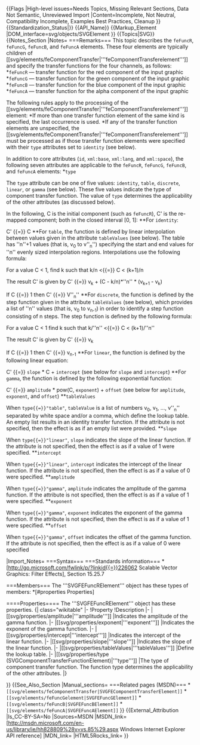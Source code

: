 {{Flags
|High-level issues=Needs Topics, Missing Relevant Sections, Data Not Semantic, Unreviewed Import
|Content=Incomplete, Not Neutral, Compatibility Incomplete, Examples Best Practices, Cleanup
}}
{{Standardization_Status|}}
{{API_Name}}
{{Markup_Element
|DOM_interface=svg/objects/SVGElement
}}
{{Topics|SVG}}
{{Notes_Section
|Notes=
===Remarks===
This topic describes the <code>feFuncR</code>, <code>feFuncG</code>, <code>feFuncB</code>, and <code>feFuncA</code> elements. These four elements are typically children of [[svg/elements/feComponentTransfer|'''feComponentTransferelement''']] and specify the transfer functions for the four channels, as follows:
*<code>feFuncR</code> — transfer function for the red component of the input graphic
*<code>feFuncG</code> — transfer function for the green component of the input graphic
*<code>feFuncB</code> — transfer function for the blue component of the input graphic
*<code>feFuncA</code> — transfer function for the alpha component of the input graphic

The following rules apply to the processing of the [[svg/elements/feComponentTransfer|'''feComponentTransferelement''']] element:
*If more than one transfer function element of the same kind is specified, the last occurrence is used.
*If any of the transfer function elements are unspecified, the [[svg/elements/feComponentTransfer|'''feComponentTransferelement''']] must be processed as if those transfer function elements were specified with their <code>type</code> attributes set to <code>identity</code> (see below).

In addition to core attributes (<code>id</code>, <code>xml:base</code>, <code>xml:lang</code>, and <code>xml:space</code>), the following seven attributes are applicable to the <code>feFuncR</code>, <code>feFuncG</code>, <code>feFuncB</code>, and <code>feFuncA</code> elements:
*<code>type</code>

The <code>type</code> attribute can be one of five values: <code>identity</code>, <code>table</code>, <code>discrete</code>, <code>linear</code>, or <code>gamma</code> (see below). These five values indicate the type of component transfer function. The value of <code>type</code> determines the applicability of the other attributes (as discussed below).

In the following, C is the initial component (such as <code>feFuncR</code>), C' is the re-mapped component; both in the closed interval [0, 1]:
**For <code>identity</code>:

C' {{=}} C
**For <code>table</code>, the function is defined by linear interpolation between values given in the attribute <code>tableValues</code> (see below). The table has ''n''+1 values (that is, v<sub>0</sub> to v''<sub>n</sub>'') specifying the start and end values for ''n'' evenly sized interpolation regions. Interpolations use the following formula:

For a value C &lt; 1, find k such that k/n &lt;{{=}} C &lt; (k+1)/n

The result C' is given by C' {{=}} v<sub>k</sub> + (C - k/n)*''n'' * (v<sub>k+1</sub> - v<sub>k</sub>)

If C {{=}} 1 then C' {{=}} V''<sub>n</sub>''
**For <code>discrete</code>, the function is defined by the step function given in the attribute <code>tableValues</code> (see below), which provides a list of ''n'' values (that is, v<sub>0</sub> to v<sub>n-1</sub>) in order to identify a step function consisting of n steps. The step function is defined by the following formula:

For a value C &lt; 1 find k such that k/''n'' &lt;{{=}} C &lt; (k+1)/''n''

The result C' is given by C' {{=}} v<sub>k</sub>

If C {{=}} 1 then C' {{=}} v<sub>n-1</sub>
**For <code>linear</code>, the function is defined by the following linear equation:

C' {{=}} <code>slope</code> * C + <code>intercept</code> (see below for <code>slope</code> and <code>intercept</code>)
**For <code>gamma</code>, the function is defined by the following exponential function:

C' {{=}} <code>amplitude</code> * pow(C, <code>exponent</code>) + <code>offset</code> (see below for <code>amplitude</code>, <code>exponent</code>, and <code>offset</code>)
**<code>tableValues</code>

When <code>type{{=}}"table"</code>, <code>tableValue</code> is a list of numbers v<sub>0</sub>, v<sub>1</sub>, ..., v''<sub>n</sub>'' separated by white space and/or a comma, which define the lookup table. An empty list results in an identity transfer function. If the attribute is not specified, then the effect is as if an empty list were provided.
**<code>slope</code>

When <code>type{{=}}"linear"</code>, <code>slope</code> indicates the slope of the linear function.
If the attribute is not specified, then the effect is as if a value of 1 were specified.
**<code>intercept</code>

When <code>type{{=}}"linear"</code>, <code>intercept</code> indicates the intercept of the linear function.
If the attribute is not specified, then the effect is as if a value of 0 were specified.
**<code>amplitude</code>

When <code>type{{=}}"gamma"</code>, <code>amplitude</code> indicates the amplitude of the gamma function.
If the attribute is not specified, then the effect is as if a value of 1 were specified.
**<code>exponent</code>

When <code>type{{=}}"gamma"</code>, <code>exponent</code> indicates the exponent of the gamma function.
If the attribute is not specified, then the effect is as if a value of 1 were specified.
**<code>offset</code>

When <code>type{{=}}"gamma"</code>, <code>offset</code> indicates the offset of the gamma function.
If the attribute is not specified, then the effect is as if a value of 0 were specified

|Import_Notes=
===Syntax===
===Standards information===
*[http://go.microsoft.com/fwlink/p/?linkid{{=}}226062 Scalable Vector Graphics: Filter Effects], Section 15.25.7


===Members===
The '''SVGFEFuncRElement''' object has these types of members:
*[#properties Properties]


====Properties====
The '''SVGFEFuncRElement''' object has these properties.
{| class="wikitable"
|-
!Property
!Description
|-
|[[svg/properties/amplitude|'''amplitude''']]
|Indicates the amplitude of the gamma function.
|-
|[[svg/properties/exponent|'''exponent''']]
|Indicates the exponent of the gamma function.
|-
|[[svg/properties/intercept|'''intercept''']]
|Indicates the intercept of the linear function.
|-
|[[svg/properties/slope|'''slope''']]
|Indicates the slope of the linear function.
|-
|[[svg/properties/tableValues|'''tableValues''']]
|Define the lookup table.
|-
|[[svg/properties/type (SVGComponentTransferFunctionElement)|'''type''']]
|The type of component transfer function. The function type determines the applicability of the other attributes.
|}
 

}}
{{See_Also_Section
|Manual_sections=
===Related pages (MSDN)===
*<code>[[svg/elements/feComponentTransfer|SVGFEComponentTransferElement]]</code>
*<code>[[svg/elements/feFuncGelement|SVGFEFuncGElement]]</code>
*<code>[[svg/elements/feFuncB|SVGFEFuncBElement]]</code>
*<code>[[svg/elements/feFuncA|SVGFEFuncAElement]]</code>
}}
{{External_Attribution
|Is_CC-BY-SA=No
|Sources=MSDN
|MSDN_link=[http://msdn.microsoft.com/en-us/library/ie/hh828809%28v=vs.85%29.aspx Windows Internet Explorer API reference]
|MDN_link=
|HTML5Rocks_link=
}}